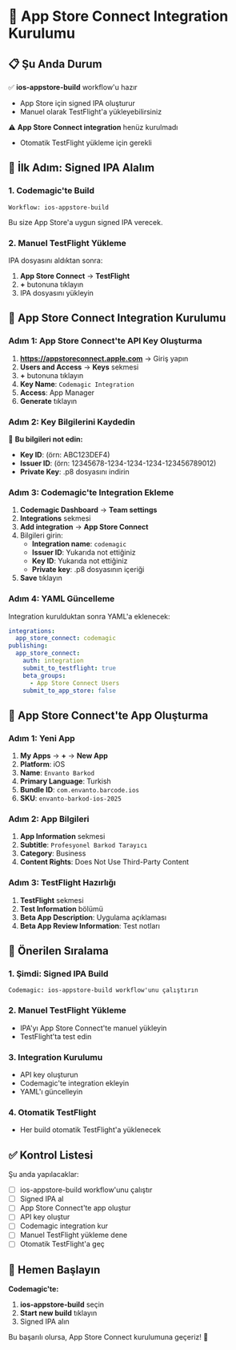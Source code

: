 # 🔑 App Store Connect Integration Kurulumu

## 📋 Şu Anda Durum

✅ **ios-appstore-build** workflow'u hazır
- App Store için signed IPA oluşturur
- Manuel olarak TestFlight'a yükleyebilirsiniz

⚠️ **App Store Connect integration** henüz kurulmadı
- Otomatik TestFlight yükleme için gerekli

## 🚀 İlk Adım: Signed IPA Alalım

### 1. Codemagic'te Build
```
Workflow: ios-appstore-build
```
Bu size App Store'a uygun signed IPA verecek.

### 2. Manuel TestFlight Yükleme
IPA dosyasını aldıktan sonra:
1. **App Store Connect** → **TestFlight**
2. **+** butonuna tıklayın
3. IPA dosyasını yükleyin

## 🔧 App Store Connect Integration Kurulumu

### Adım 1: App Store Connect'te API Key Oluşturma

1. **https://appstoreconnect.apple.com** → Giriş yapın
2. **Users and Access** → **Keys** sekmesi
3. **+** butonuna tıklayın
4. **Key Name**: `Codemagic Integration`
5. **Access**: App Manager
6. **Generate** tıklayın

### Adım 2: Key Bilgilerini Kaydedin

📝 **Bu bilgileri not edin:**
- **Key ID**: (örn: ABC123DEF4)
- **Issuer ID**: (örn: 12345678-1234-1234-1234-123456789012)
- **Private Key**: .p8 dosyasını indirin

### Adım 3: Codemagic'te Integration Ekleme

1. **Codemagic Dashboard** → **Team settings**
2. **Integrations** sekmesi
3. **Add integration** → **App Store Connect**
4. Bilgileri girin:
   - **Integration name**: `codemagic`
   - **Issuer ID**: Yukarıda not ettiğiniz
   - **Key ID**: Yukarıda not ettiğiniz
   - **Private key**: .p8 dosyasının içeriği
5. **Save** tıklayın

### Adım 4: YAML Güncelleme

Integration kurulduktan sonra YAML'a eklenecek:

```yaml
integrations:
  app_store_connect: codemagic
publishing:
  app_store_connect:
    auth: integration
    submit_to_testflight: true
    beta_groups:
      - App Store Connect Users
    submit_to_app_store: false
```

## 📱 App Store Connect'te App Oluşturma

### Adım 1: Yeni App
1. **My Apps** → **+** → **New App**
2. **Platform**: iOS
3. **Name**: `Envanto Barkod`
4. **Primary Language**: Turkish
5. **Bundle ID**: `com.envanto.barcode.ios`
6. **SKU**: `envanto-barkod-ios-2025`

### Adım 2: App Bilgileri
1. **App Information** sekmesi
2. **Subtitle**: `Profesyonel Barkod Tarayıcı`
3. **Category**: Business
4. **Content Rights**: Does Not Use Third-Party Content

### Adım 3: TestFlight Hazırlığı
1. **TestFlight** sekmesi
2. **Test Information** bölümü
3. **Beta App Description**: Uygulama açıklaması
4. **Beta App Review Information**: Test notları

## 🎯 Önerilen Sıralama

### 1. Şimdi: Signed IPA Build
```
Codemagic: ios-appstore-build workflow'unu çalıştırın
```

### 2. Manuel TestFlight Yükleme
- IPA'yı App Store Connect'te manuel yükleyin
- TestFlight'ta test edin

### 3. Integration Kurulumu
- API key oluşturun
- Codemagic'te integration ekleyin
- YAML'ı güncelleyin

### 4. Otomatik TestFlight
- Her build otomatik TestFlight'a yüklenecek

## ✅ Kontrol Listesi

Şu anda yapılacaklar:
- [ ] ios-appstore-build workflow'unu çalıştır
- [ ] Signed IPA al
- [ ] App Store Connect'te app oluştur
- [ ] API key oluştur
- [ ] Codemagic integration kur
- [ ] Manuel TestFlight yükleme dene
- [ ] Otomatik TestFlight'a geç

## 🚀 Hemen Başlayın

**Codemagic'te:**
1. **ios-appstore-build** seçin
2. **Start new build** tıklayın
3. Signed IPA alın

Bu başarılı olursa, App Store Connect kurulumuna geçeriz! 💪
